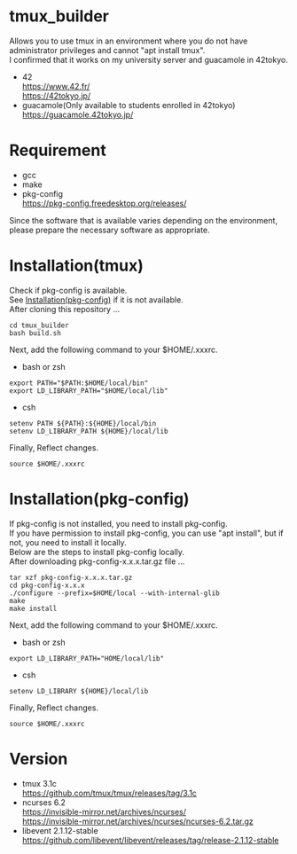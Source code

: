 # tmux_builder
Allows you to use tmux in an environment where you do not have administrator privileges and cannot "apt install tmux".  
I confirmed that it works on my university server and guacamole in 42tokyo.  
- 42  
<https://www.42.fr/>  
<https://42tokyo.jp/>
- guacamole(Only available to students enrolled in 42tokyo)  
<https://guacamole.42tokyo.jp/>
# Requirement
- gcc
- make
- pkg-config  
<https://pkg-config.freedesktop.org/releases/>
  
Since the software that is available varies depending on the environment, please prepare the necessary software as appropriate.  
# Installation(tmux)
Check if pkg-config is available.  
See [Installation(pkg-config)](#installation\(pkg-config\)) if it is not available.  
After cloning this repository ...  
```
cd tmux_builder
bash build.sh
```
Next, add the following command to your $HOME/.xxxrc.  
- bash or zsh
```
export PATH="$PATH:$HOME/local/bin"
export LD_LIBRARY_PATH="$HOME/local/lib"
```
- csh
```
setenv PATH ${PATH}:${HOME}/local/bin
setenv LD_LIBRARY_PATH ${HOME}/local/lib
```
Finally, Reflect changes.
```
source $HOME/.xxxrc
```
# Installation(pkg-config)
If pkg-config is not installed, you need to install pkg-config.  
If you have permission to install pkg-config, you can use "apt install", but if not, you need to install it locally.  
Below are the steps to install pkg-config locally.  
After downloading pkg-config-x.x.x.tar.gz file ...  
```
tar xzf pkg-config-x.x.x.tar.gz
cd pkg-config-x.x.x
./configure --prefix=$HOME/local --with-internal-glib
make
make install
```
Next, add the following command to your $HOME/.xxxrc.  
- bash or zsh
```
export LD_LIBRARY_PATH="HOME/local/lib"
```
- csh
```
setenv LD_LIBRARY ${HOME}/local/lib
```
Finally, Reflect changes.
```
source $HOME/.xxxrc
```
# Version
- tmux 3.1c  
<https://github.com/tmux/tmux/releases/tag/3.1c>
- ncurses 6.2  
<https://invisible-mirror.net/archives/ncurses/>  
<https://invisible-mirror.net/archives/ncurses/ncurses-6.2.tar.gz>
- libevent 2.1.12-stable  
<https://github.com/libevent/libevent/releases/tag/release-2.1.12-stable>
